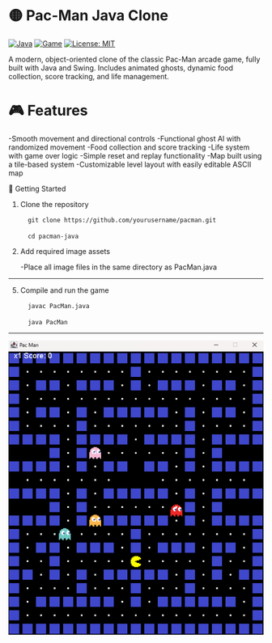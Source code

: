 # 🟡 Pac-Man Java Clone

[![Java](https://img.shields.io/badge/Made%20with-Java-blue?style=flat-square&logo=java)](https://www.java.com/)
[![Game](https://img.shields.io/badge/Game-PacMan-yellow?style=flat-square)]()
[![License: MIT](https://img.shields.io/badge/License-MIT-green.svg?style=flat-square)](https://opensource.org/licenses/MIT)

A modern, object-oriented clone of the classic Pac-Man arcade game, fully built with Java and Swing. Includes animated ghosts, dynamic food collection, score tracking, and life management.  

# 🎮 Features

-Smooth movement and directional controls
-Functional ghost AI with randomized movement
-Food collection and score tracking
-Life system with game over logic
-Simple reset and replay functionality
-Map built using a tile-based system
-Customizable level layout with easily editable ASCII map

🧰 Getting Started
1. Clone the repository
   
         git clone https://github.com/yourusername/pacman.git
   
         cd pacman-java
3. Add required image assets
   
      -Place all image files in the same directory as PacMan.java
--------------------------------------------------------------------------------
5. Compile and run the game
   
         javac PacMan.java
   
         java PacMan
--------------------------------------------------------------------------------
![Pac-Man Java Screenshot](./pacmanrunning.png)

